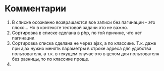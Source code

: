 

# Комментарии

1. В списке осознанно возвращаются все записи без пагинации - это плохо... Но в контексте тестовой задачи это не важно.
2. Сортировка в списке сделана в php, по той причине, что нет пагинации.  
3. Сортировка списка сделана не через ajax, а по классике. Т.к. даже при ajax нужно менять параметры в строке адреса
 для удобства пользователя, а т.к. в текущем случае это в целом для пользователя без разницы, то по классике проще.
4.
